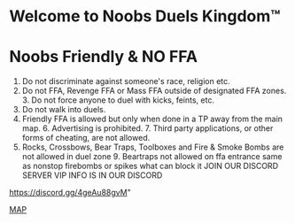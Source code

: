 # Welcome to Noobs Duels Kingdom™
# Noobs Friendly & NO FFA
1. Do not discriminate against someone's race, religion etc.
2. Do not FFA, Revenge FFA or Mass FFA outside of designated FFA zones.
﻿3. Do not force anyone to duel with kicks, feints, etc.
4. Do not walk into duels.
5. Friendly FFA is allowed but only when done in a TP away from the main map.
﻿6. Advertising is prohibited.
﻿7. Third party applications, or other forms of cheating, are not allowed.
8. Rocks, Crossbows, Bear Traps, Toolboxes and Fire & Smoke Bombs are not allowed in duel zone
﻿9. Beartraps not allowed on ffa entrance same as nonstop firebombs or spikes what can block it
JOIN OUR DISCORD SERVER
VIP INFO IS IN OUR DISCORD

<a id="Noobs Duels Kingdom™ Discord">https://discord.gg/4geAu88gvM"


[MAP](https://media.discordapp.net/attachments/1361686047293051002/1370831952948629785/Noobs_1.png?ex=6820ee3e&is=681f9cbe&hm=c76567abe2a70c4b29380193e9424a7b1a4d34b63cf0ca1fa7771d02b7d72507&format=webp&quality=lossless&width=1163&height=717&)
